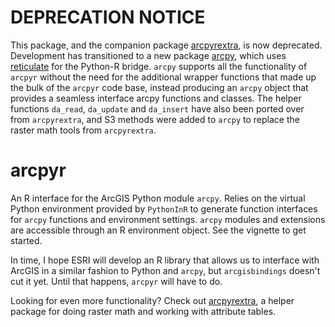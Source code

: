 # DEPRECATION NOTICE

This package, and the companion package 
[arcpyrextra](https://github.com/mkoohafkan/arcpyrextra), is now
deprecated. Development has transitioned to a new package 
[arcpy](https://github.com/mkoohafkan/arcpy), 
which uses 
[reticulate](https://cran.r-project.org/package=reticulate) 
for the Python-R
bridge. `arcpy` supports all the functionality of `arcpyr`
without the need for the additional wrapper functions that
made up the bulk of the `arcpyr` code base, instead
producing an `arcpy` object that provides a seamless interface
arcpy functions and classes. The helper functions `da_read`,
`da_update` and `da_insert` have also been ported over from 
`arcpyrextra`, and S3 methods were added to `arcpy` to replace
the raster math tools from `arcpyrextra`.

# arcpyr

An R interface for the ArcGIS Python module `arcpy`. Relies on the 
virtual Python environment provided by `PythonInR` to generate function 
interfaces for `arcpy` functions and environment settings. 
`arcpy` modules and extensions are accessible through an R environment 
object. See the vignette to get started.

In time, I hope ESRI will develop an R library that allows us to 
interface with ArcGIS in a similar fashion to Python and `arcpy`, but 
`arcgisbindings` doesn't cut it yet. Until that happens, `arcpyr` will 
have to do.

Looking for even more functionality? Check out 
[arcpyrextra](https://github.com/mkoohafkan/arcpyrextra), a 
helper package for doing raster math and working with attribute tables.